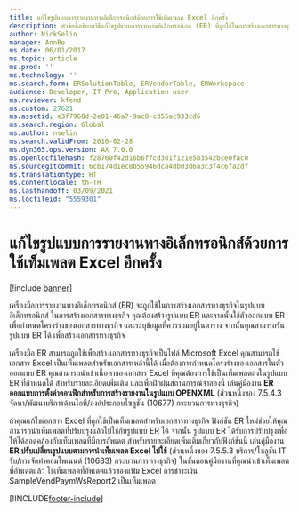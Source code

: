 ```yaml
---
title: แก้ไขรูปแบบการรายงานทางอิเล็กทรอนิกส์ด้วยการใช้เท็มเพลต Excel อีกครั้ง
description: หัวข้อนี้อธิบายวิธีแก้ไขรูปแบบการรายงานอิเล็กทรอนิกส์ (ER) ที่ถูกใช้ในการสร้างเอกสารทางธุรกิจ โดยการนำแม่แบบ Excel ที่แก้ไขไปใช้ใหม่
author: NickSelin
manager: AnnBe
ms.date: 06/01/2017
ms.topic: article
ms.prod: ''
ms.technology: ''
ms.search.form: ERSolutionTable, ERVendorTable, ERWorkspace
audience: Developer, IT Pro, Application user
ms.reviewer: kfend
ms.custom: 27621
ms.assetid: e3f7960d-2e01-46a7-9ac8-c355ac933cd6
ms.search.region: Global
ms.author: nselin
ms.search.validFrom: 2016-02-28
ms.dyn365.ops.version: AX 7.0.0
ms.openlocfilehash: f28760f42d16b6ffcd301f121e583542bce0fac0
ms.sourcegitcommit: 6cb174d1ec8b55946dca4db03d6a3c3f4c6fa2df
ms.translationtype: HT
ms.contentlocale: th-TH
ms.lasthandoff: 03/09/2021
ms.locfileid: "5559301"
---
```

# <a name="modify-electronic-reporting-formats-by-reapplying-excel-templates"></a>แก้ไขรูปแบบการรายงานทางอิเล็กทรอนิกส์ด้วยการใช้เท็มเพลต Excel อีกครั้ง

[!include [banner](../includes/banner.md)]

เครื่องมือการรายงานทางอิเล็กทรอนิกส์ (ER) จะถูกใช้ในการสร้างเอกสารทางธุรกิจในรูปแบบอิเล็กทรอนิกส์ ในการสร้างเอกสารทางธุรกิจ คุณต้องสร้างรูปแบบ ER และจากนั้นใช้ตัวออกแบบ ER เพื่อกำหนดโครงร่างของเอกสารทางธุรกิจ และระบุข้อมูลที่ควรรวมอยู่ในตาราง จากนั้นคุณสามารถรันรูปแบบ ER ได้ เพื่อสร้างเอกสารทางธุรกิจ

เครื่องมือ ER สามารถถูกใช้เพื่อสร้างเอกสารทางธุรกิจเป็นไฟล์ Microsoft Excel คุณสามารถใช้เอกสาร Excel เป็นเท็มเพลตสำหรับเอกสารเหล่านี้ได้ เมื่อต้องการกำหนดโครงร่างของเอกสารในตัวออกแบบ ER คุณสามารถนำเข้าเนื้อหาของเอกสาร Excel ที่คุณต้องการใช้เป็นเท็มเพลตลงในรูปแบบ ER ที่กำหนดได้ สำหรับรายละเอียดเพิ่มเติม และเพื่อฝึกฝนสถานการณ์จำลองนี้ เล่นคู่มืองาน **ER ออกแบบการตั้งค่าคอนฟิกสำหรับการสร้างรายงานในรูปแบบ OPENXML** (ส่วนหนึ่งของ 7.5.4.3 จัดหา/พัฒนาบริการด้านไอที/องค์ประกอบโซลูชัน (10677) กระบวนการทางธุรกิจ)

ถ้าคุณแก้ไขเอกสาร Excel ที่ถูกใช้เป็นเท็มเพลตสำหรับเอกสารทางธุรกิจ ฟังก์ชัน ER ใหม่ช่วยให้คุณสามารถนำเท็มเพลตที่ปรับปรุงแล้วไปใช้กับรูปแบบ ER ได้ จากนั้น รูปแบบ ER ได้รับการปรับปรุงเพื่อให้ได้สอดคล้องกับเท็มเพลตที่มีการอัพเดต สำหรับรายละเอียดเพิ่มเติมเกี่ยวกับฟังก์ชันนี้ เล่นคู่มืองาน **ER ปรับเปลี่ยนรูปแบบตามการนำเท็มเพลต Excel ไปใช้** (ส่วนหนึ่งของ 7.5.5.3 บริการ/โซลูชัน IT รับ/การจัดทำคอมโพเนนต์ (10683) กระบวนการทางธุรกิจ) ในขั้นตอนคู่มืองานที่คุณนำเข้าเท็มเพลตที่อัพเดตแล้ว ใช้เท็มเพลตที่อัพเดตแล้วของแฟ้ม Excel การชำระเงิน SampleVendPaymWsReport2 เป็นเท็มเพลต


[!INCLUDE[footer-include](../../../includes/footer-banner.md)]